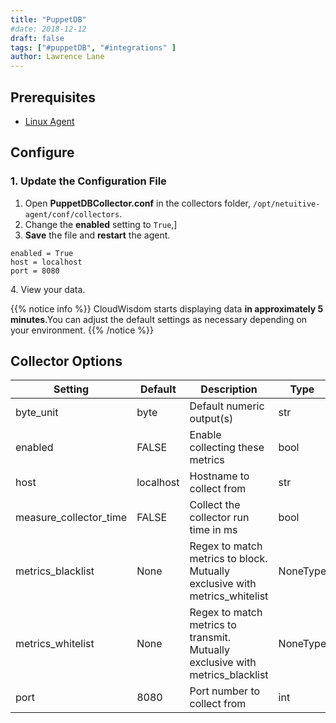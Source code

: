 ```yaml
---
title: "PuppetDB"
#date: 2018-12-12
draft: false
tags: ["#puppetDB", "#integrations" ]
author: Lawrence Lane
---
```


## Prerequisites
- [Linux Agent][1]

## Configure

### 1. Update the Configuration File

1. Open **PuppetDBCollector.conf** in the collectors folder, `/opt/netuitive-agent/conf/collectors`.
2. Change the **enabled** setting to `True`,]
3. **Save** the file and **restart** the agent.

```
enabled = True
host = localhost
port = 8080
```
4\. View your data.

{{% notice info %}}
CloudWisdom starts displaying data **in approximately 5 minutes**.You can adjust the default settings as necessary depending on your environment.
{{% /notice %}}

## Collector Options

| Setting                | Default   | Description                                                                   | Type     |
|------------------------|-----------|-------------------------------------------------------------------------------|----------|
| byte_unit              | byte      | Default numeric output(s)                                                     | str      |
| enabled                | FALSE     | Enable collecting these metrics                                               | bool     |
| host                   | localhost | Hostname to collect from                                                      | str      |
| measure_collector_time | FALSE     | Collect the collector run time in ms                                          | bool     |
| metrics_blacklist      | None      | Regex to match metrics to block. Mutually exclusive with metrics_whitelist    | NoneType |
| metrics_whitelist      | None      | Regex to match metrics to transmit. Mutually exclusive with metrics_blacklist | NoneType |
| port                   | 8080      | Port number to collect from                                                   | int      |


[1]: /integrations/agents/linux-agent
[2]: /dashboards/
[3]: /capacity-monitoring/policies
